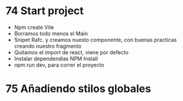 # 74 Start project

- Npm create Vite
- Borramos todo menos el Main
- Snipet Rafc. y creamos nuesto componente, con buenas practicas creando nuestro fragmento
- Quitamos el import de react,  viene por defecto
- Instalar dependendias NPM Install
- npm run dev, para correr el proyecto

# 75 Añadiendo stilos globales